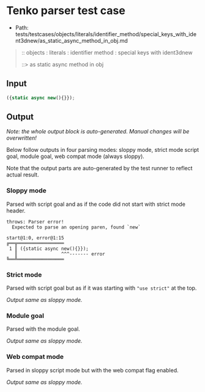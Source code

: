 # Tenko parser test case

- Path: tests/testcases/objects/literals/identifier_method/special_keys_with_ident3dnew/as_static_async_method_in_obj.md

> :: objects : literals : identifier method : special keys with ident3dnew
>
> ::> as static async method in obj

## Input

`````js
({static async new(){}});
`````

## Output

_Note: the whole output block is auto-generated. Manual changes will be overwritten!_

Below follow outputs in four parsing modes: sloppy mode, strict mode script goal, module goal, web compat mode (always sloppy).

Note that the output parts are auto-generated by the test runner to reflect actual result.

### Sloppy mode

Parsed with script goal and as if the code did not start with strict mode header.

`````
throws: Parser error!
  Expected to parse an opening paren, found `new`

start@1:0, error@1:15
╔══╦═════════════════
 1 ║ ({static async new(){}});
   ║                ^^^------- error
╚══╩═════════════════

`````

### Strict mode

Parsed with script goal but as if it was starting with `"use strict"` at the top.

_Output same as sloppy mode._

### Module goal

Parsed with the module goal.

_Output same as sloppy mode._

### Web compat mode

Parsed in sloppy script mode but with the web compat flag enabled.

_Output same as sloppy mode._

